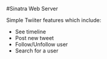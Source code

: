 #Sinatra Web Server


Simple Twiiter features which include:

* See timeline
* Post new tweet
* Follow/Unfollow user
* Search for a user 